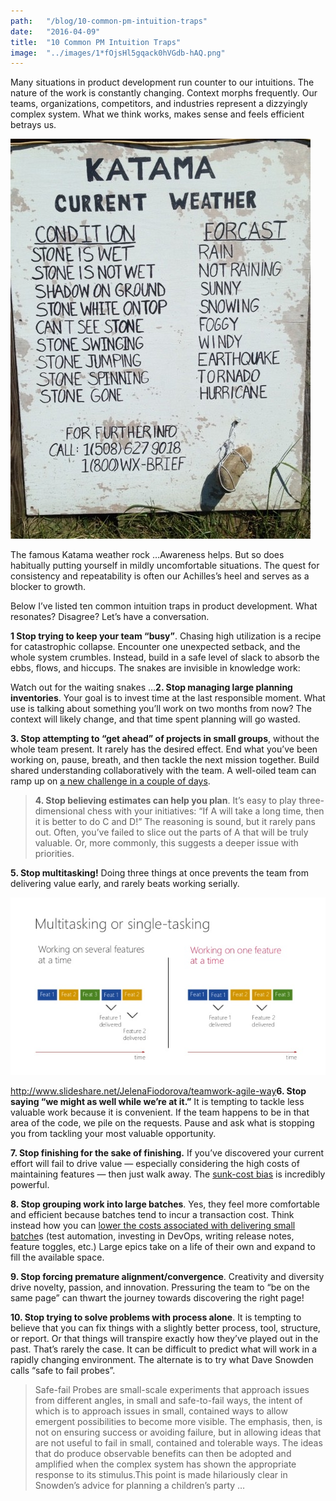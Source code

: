 ```yaml
---
path:	"/blog/10-common-pm-intuition-traps"
date:	"2016-04-09"
title:	"10 Common PM Intuition Traps"
image:	"../images/1*fOjsHl5gqack0hVGdb-hAQ.png"
---
```


Many situations in product development run counter to our intuitions. The nature of the work is constantly changing. Context morphs frequently. Our teams, organizations, competitors, and industries represent a dizzyingly complex system. What we think works, makes sense and feels efficient betrays us.

![](../images/1*fOjsHl5gqack0hVGdb-hAQ.png)

The famous Katama weather rock …Awareness helps. But so does habitually putting yourself in mildly uncomfortable situations. The quest for consistency and repeatability is often our Achilles’s heel and serves as a blocker to growth.

Below I’ve listed ten common intuition traps in product development. What resonates? Disagree? Let’s have a conversation.

**1 Stop trying to keep your team “busy”**. Chasing high utilization is a recipe for catastrophic collapse. Encounter one unexpected setback, and the whole system crumbles. Instead, build in a safe level of slack to absorb the ebbs, flows, and hiccups. The snakes are invisible in knowledge work:

Watch out for the waiting snakes …**2. Stop managing large planning inventories**. Your goal is to invest time at the last responsible moment. What use is talking about something you’ll work on two months from now? The context will likely change, and that time spent planning will go wasted.

**3. Stop attempting to “get ahead” of projects in small groups**, without the whole team present. It rarely has the desired effect. End what you’ve been working on, pause, breath, and then tackle the next mission together. Build shared understanding collaboratively with the team. A well-oiled team can ramp up on [a new challenge in a couple of days](http://www.gv.com/sprint/).


> [](https://twitter.com/AlexStearnCom/status/718619798775705600)**4. Stop believing estimates can help you plan**. It’s easy to play three-dimensional chess with your initiatives: “If A will take a long time, then it is better to do C and D!” The reasoning is sound, but it rarely pans out. Often, you’ve failed to slice out the parts of A that will be truly valuable. Or, more commonly, this suggests a deeper issue with priorities.

**5. Stop multitasking!** Doing three things at once prevents the team from delivering value early, and rarely beats working serially.

![](../images/1*xsUvG_nXqd4MQzd0pygboA.png)

<http://www.slideshare.net/JelenaFiodorova/teamwork-agile-way>**6. Stop saying “we might as well while we’re at it.”** It is tempting to tackle less valuable work because it is convenient. If the team happens to be in that area of the code, we pile on the requests. Pause and ask what is stopping you from tackling your most valuable opportunity.

**7. Stop finishing for the sake of finishing.** If you’ve discovered your current effort will fail to drive value — especially considering the high costs of maintaining features — then just walk away. The [sunk-cost bias](http://www.lifehack.org/articles/communication/how-the-sunk-cost-fallacy-makes-you-act-stupid.html) is incredibly powerful.

**8. Stop grouping work into large batches**. Yes, they feel more comfortable and efficient because batches tend to incur a transaction cost. Think instead how you can [lower the costs associated with delivering small batche](http://dev2ops.org/2012/03/devops-lessons-from-lean-small-batches-improve-flow/)s (test automation, investing in DevOps, writing release notes, feature toggles, etc.) Large epics take on a life of their own and expand to fill the available space.

**9. Stop forcing premature alignment/convergence**. Creativity and diversity drive novelty, passion, and innovation. Pressuring the team to “be on the same page” can thwart the journey towards discovering the right page!

**10. Stop trying to solve problems with process alone**. It is tempting to believe that you can fix things with a slightly better process, tool, structure, or report. Or that things will transpire exactly how they’ve played out in the past. That’s rarely the case. It can be difficult to predict what will work in a rapidly changing environment. The alternate is to try what Dave Snowden calls “safe to fail probes”.


> Safe-fail Probes are small-scale experiments that approach issues from different angles, in small and safe-to-fail ways, the intent of which is to approach issues in small, contained ways to allow emergent possibilities to become more visible. The emphasis, then, is not on ensuring success or avoiding failure, but in allowing ideas that are not useful to fail in small, contained and tolerable ways. The ideas that do produce observable benefits can then be adopted and amplified when the complex system has shown the appropriate response to its stimulus.This point is made hilariously clear in Snowden’s advice for planning a children’s party …

